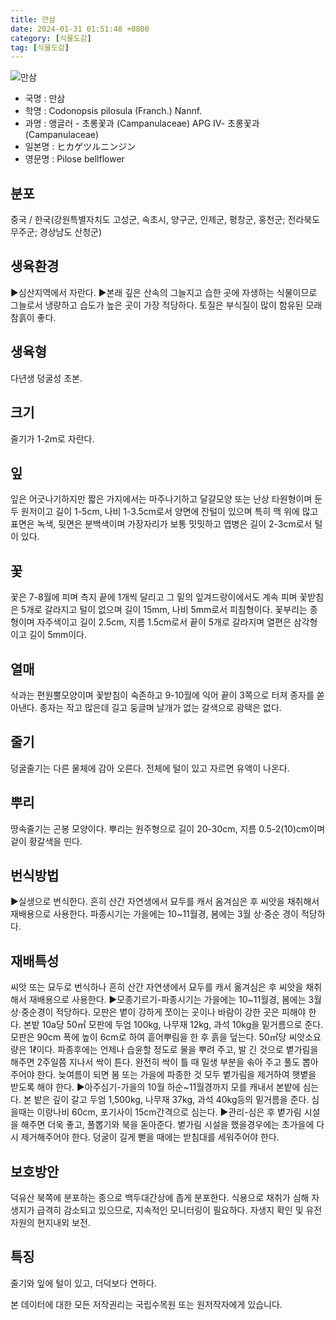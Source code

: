 ```yaml
---
title: 만삼
date: 2024-01-31 01:51:48 +0800
category: [식물도감]
tag: [식물도감]
---
```




![만삼](/fileUpload/plants/basic/Campanulaceae/Codonopsis/10853/1_th2.JPG)
- 국명 : 만삼
- 학명 : Codonopsis pilosula (Franch.) Nannf.
- 과명 : 앵글러 - 초롱꽃과 (Campanulaceae) APG Ⅳ- 초롱꽃과 (Campanulaceae)
- 일본명 : ヒカゲツルニンジン
- 영문명 : Pilose bellflower


## 분포
중국 / 한국(강원특별자치도 고성군, 속초시, 양구군, 인제군, 평창군, 홍천군; 전라북도 무주군; 경상남도 산청군) 
## 생육환경
▶심산지역에서 자란다. ▶본래 깊은 산속의 그늘지고 습한 곳에 자생하는 식물이므로 그늘로서 냉량하고 습도가 높은 곳이 가장 적당하다. 토질은 부식질이 많이 함유된 모래참흙이 좋다.
## 생육형
다년생 덩굴성 초본.
## 크기
줄기가 1-2m로 자란다.
## 잎
잎은 어긋나기하지만 짧은 가지에서는 마주나기하고 달걀모양 또는 난상 타원형이며 둔두 원저이고 길이 1-5cm, 나비 1-3.5cm로서 양면에 잔털이 있으며 특히 맥 위에 많고 표면은 녹색, 뒷면은 분백색이며 가장자리가 보통 밋밋하고 엽병은 길이 2-3cm로서 털이 있다.
## 꽃
꽃은 7-8월에 피며 측지 끝에 1개씩 달리고 그 밑의 잎겨드랑이에서도 계속 피며 꽃받침은 5개로 갈라지고 털이 없으며 길이 15mm, 나비 5mm로서 피침형이다. 꽃부리는 종형이며 자주색이고 길이 2.5cm, 지름 1.5cm로서 끝이 5개로 갈라지며 열편은 삼각형이고 길이 5mm이다.
## 열매
삭과는 편원뿔모양이며 꽃받침이 숙존하고 9-10월에 익어 끝이 3쪽으로 터져 종자를 쏟아낸다. 종자는 작고 많은데 길고 둥글며 날개가 없는 갈색으로 광택은 없다.
## 줄기
덩굴줄기는 다른 물체에 감아 오른다. 전체에 털이 있고 자르면 유액이 나온다.
## 뿌리
땅속줄기는 곤봉 모양이다. 뿌리는 원주형으로 길이 20-30cm, 지름 0.5-2(10)cm이며 겉이 황갈색을 띤다.
## 번식방법
▶실생으로 번식한다. 흔히 산간 자연생에서 묘두를 캐서 옴겨심은 후 씨앗을 채취해서 재배용으로 사용한다. 파종시기는 가을에는 10~11월경, 봄에는 3월 상·중순 경이 적당하다.
## 재배특성
씨앗 또는 묘두로 번식하나 흔히 산간 자연생에서 묘두를 캐서 옮겨심은 후 씨앗을 채취해서 재배용으로 사용한다.▶모종기르기-파종시기는 가을에는 10~11월경, 봄에는 3월 상·중순경이 적당하다. 모판은 볕이 강하게 쪼이는 곳이나 바람이 강한 곳은 피해야 한다. 본밭 10a당 50㎡ 모판에 두엄 100kg, 나무재 12kg, 과석 10kg을 밑거름으로 준다. 모판은 90cm 폭에 높이 6cm로 하여 흩어뿌림을 한 후 흙을 덮는다.  50㎡당 씨앗소요량은 1ℓ이다. 파종후에는 언제나 습윤할 정도로 물을 뿌려 주고, 발 긴 것으로 볕가림을 해주면 2주일쯤 지나서 싹이 튼다. 완전히 싹이 틀 때 밀생 부분을 솎아 주고 풀도 뽑아 주어야 한다. 늦여름이 되면 봄 또는 가을에 파종한 것 모두 볕가림을 제거하여 햇볕을 받도록 해야 한다.▶아주심기-가을의 10월 하순~11월경까지 모를 캐내서 본밭에 심는다. 본 밭은 깊이 갈고 두엄 1,500kg, 나무재 37kg, 과석 40kg등의 밑거름을 준다. 심을때는 이랑나비 60cm, 포기사이 15cm간격으로 심는다.▶관리-심은 후 볕가림 시설을 해주면 더욱 좋고, 풀뽑기와 북을 돋아준다. 볕가림 시설을 했을경우에는 초가을에 다시 제거해주어야 한다. 덩굴이 길게 뻗을 때에는 받침대를 세워주어야 한다. 

## 보호방안
덕유산 북쪽에 분포하는 종으로 백두대간상에 좁게 분포한다. 식용으로 채취가 심해 자생지가 급격히 감소되고 있으므로, 지속적인 모니터링이 필요하다. 자생지 확인 및 유전자원의 현지내외 보전.
## 특징
줄기와 잎에 털이 있고, 더덕보다 연하다.






본 데이터에 대한 모든 저작권리는 국립수목원 또는 원저작자에게 있습니다.
